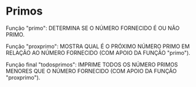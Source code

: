 # Primos
Função "primo": DETERMINA SE O NÚMERO FORNECIDO É OU NÃO PRIMO.

Função "proxprimo": MOSTRA QUAL É O PRÓXIMO NÚMERO PRIMO EM RELAÇÃO AO NÚMERO FORNECIDO (COM APOIO DA FUNÇÃO "primo").

Função final "todosprimos": IMPRIME TODOS OS NÚMERO PRIMOS MENORES QUE O NÚMERO FORNECIDO (COM APOIO DA FUNÇÃO "proxprimo").
